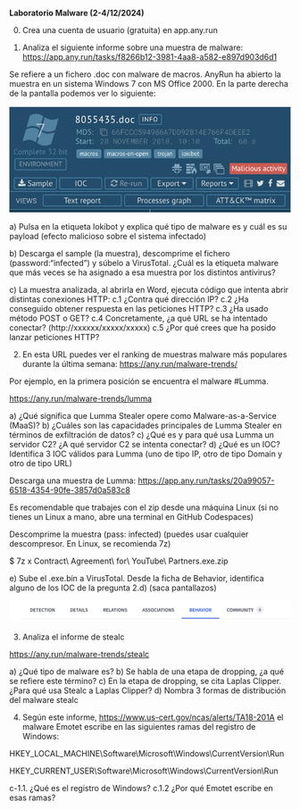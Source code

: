 __Laboratorio Malware (2-4/12/2024)__

0) Crea una cuenta de usuario (gratuita) en app.any.run

1) Analiza el siguiente informe sobre una muestra de malware:
 https://app.any.run/tasks/f8266b12-3981-4aa8-a582-e897d903d6d1 

Se refiere a un fichero .doc con malware de macros. AnyRun ha abierto la muestra en un sistema Windows 7 con MS Office 2000. En la parte derecha de la pantalla podemos ver lo siguiente:

![alt text](image.png)


a) Pulsa en la etiqueta lokibot y explica qué tipo de malware es y cuál es su payload (efecto malicioso sobre el sistema infectado)

b) Descarga el sample (la muestra), descomprime el fichero (password:“infected”) y súbelo a VirusTotal. ¿Cuál es la etiqueta malware que más veces se ha asignado a esa muestra por los distintos antivirus?

c) La muestra analizada, al abrirla en Word, ejecuta código que intenta abrir distintas conexiones HTTP:
c.1 ¿Contra qué dirección IP?
c.2 ¿Ha conseguido obtener respuesta en las peticiones HTTP?
c.3 ¿Ha usado método POST o GET?
c.4 Concretamente, ¿a qué URL se ha intentado conectar? (http://xxxxxx/xxxxx/xxxxx)
c.5 ¿Por qué crees que ha posido lanzar peticiones HTTP?

2) En esta URL puedes ver el ranking de muestras malware más populares durante la última semana: https://any.run/malware-trends/ 


	















Por ejemplo, en la primera posición se encuentra el malware #Lumma. 

https://any.run/malware-trends/lumma

a) ¿Qué significa que Lumma Stealer opere como Malware-as-a-Service (MaaS)?
b) ¿Cuáles son las capacidades principales de Lumma Stealer en términos de exfiltración de datos?
c)  ¿Qué es y para qué usa Lumma un servidor C2? ¿A qué servidor C2 se intenta conectar?
d) ¿Qué es un IOC? Identifica 3 IOC válidos para Lumma (uno de tipo IP, otro de tipo Domain y otro de tipo URL)

Descarga una muestra de Lumma:
https://app.any.run/tasks/20a99057-6518-4354-90fe-3857d0a583c8

Es recomendable que trabajes con el zip desde una máquina Linux (si no tienes un Linux a mano, abre una terminal en GitHub Codespaces)

Descomprime la muestra (pass: infected)
(puedes usar cualquier descompresor. En Linux, se recomienda 7z)

   $  7z x Contract\ Agreement\ for\ YouTube\ Partners.exe.zip

e) Sube el .exe.bin a VirusTotal. Desde la ficha de Behavior, identifica alguno de los IOC de la pregunta 2.d) (saca pantallazos)

![alt text](image-1.png)

3) Analiza el informe de stealc

https://any.run/malware-trends/stealc

a) ¿Qué tipo de malware es?
b) Se habla de una etapa de dropping, ¿a qué se refiere este término?
c) En la etapa de dropping, se cita Laplas Clipper. ¿Para qué usa Stealc a Laplas Clipper?
d) Nombra 3 formas de distribución del malware stealc



4) Según este informe,  https://www.us-cert.gov/ncas/alerts/TA18-201A
el malware Emotet escribe en las siguientes ramas del registro de Windows:

HKEY_LOCAL_MACHINE\Software\Microsoft\Windows\CurrentVersion\Run

HKEY_CURRENT_USER\Software\Microsoft\Windows\CurrentVersion\Run


c-1.1. ¿Qué es el registro de Windows?
c.1.2 ¿Por qué Emotet escribe en esas ramas?
